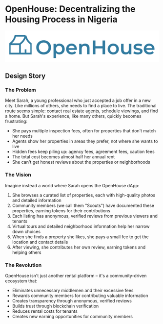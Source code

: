 # OpenHouse: Decentralizing the Housing Process in Nigeria
![logo name](./docs/open%20house%20brand%20assets/logo-name-without-bg.png)
## Design Story

### The Problem

Meet Sarah, a young professional who just accepted a job offer in a new city. Like millions of others, she needs to find a place to live. The traditional route seems simple: contact real estate agents, schedule viewings, and find a home. But Sarah's experience, like many others, quickly becomes frustrating:

- She pays multiple inspection fees, often for properties that don't match her needs
- Agents show her properties in areas they prefer, not where she wants to live
- Hidden fees keep piling up: agency fees, agreement fees, caution fees
- The total cost becomes almost half her annual rent
- She can't get honest reviews about the properties or neighborhoods

### The Vision

Imagine instead a world where Sarah opens the OpenHouse dApp:

1. She browses a curated list of properties, each with high-quality photos and detailed information
2. Community members (we call them "Scouts") have documented these properties, earning tokens for their contributions
3. Each listing has anonymous, verified reviews from previous viewers and tenants
4. Virtual tours and detailed neighborhood information help her narrow down choices
5. When she finds a property she likes, she pays a small fee to get the location and contact details
6. After viewing, she contributes her own review, earning tokens and helping others

### The Revolution

OpenHouse isn't just another rental platform – it's a community-driven ecosystem that:
- Eliminates unnecessary middlemen and their excessive fees
- Rewards community members for contributing valuable information
- Creates transparency through anonymous, verified reviews
- Builds trust through blockchain verification
- Reduces rental costs for tenants
- Creates new earning opportunities for community members

